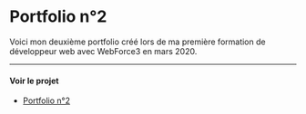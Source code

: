 # Portfolio n°2
Voici mon deuxième portfolio créé lors de ma première formation de développeur web avec WebForce3 en mars 2020.

---

#### Voir le projet

* [Portfolio n°2](https://nadiaprojets.github.io/portfolio2/) 
